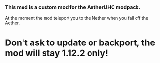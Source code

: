 ### This mod is a custom mod for the AetherUHC modpack.
At the moment the mod teleport you to the Nether when you fall off the Aether.

# Don't ask to update or backport, the mod will stay 1.12.2 only!
